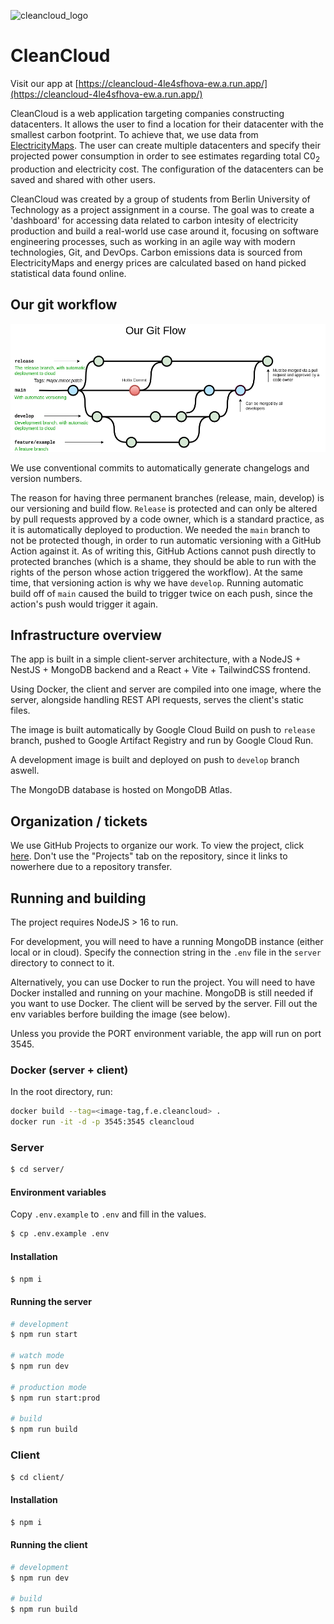 ![cleancloud_logo](https://github.com/mcankudis/CleanCloud/blob/develop/client/public/banner.png?raw=true)

# CleanCloud

Visit our app at [https://cleancloud-4le4sfhova-ew.a.run.app/](https://cleancloud-4le4sfhova-ew.a.run.app/)

CleanCloud is a web application targeting companies constructing datacenters. It allows the user to find a location for their datacenter with the smallest carbon footprint. To achieve that, we use data from [ElectricityMaps](https://www.electricitymaps.com). The user can create multiple datacenters and specify their projected power consumption in order to see estimates regarding total C0<sub>2</sub> production and electricity cost. The configuration of the datacenters can be saved and shared with other users.

CleanCloud was created by a group of students from Berlin University of Technology as a project assignment in a course. The goal was to create a 'dashboard' for accessing data related to carbon intesity of electricity production and build a real-world use case around it, focusing on software engineering processes, such as working in an agile way with modern technologies, Git, and DevOps. Carbon emissions data is sourced from ElectricityMaps and energy prices are calculated based on hand picked statistical data found online.

## Our git workflow

![git_flow](https://github.com/mcankudis/CleanCloud/blob/develop/git_flow.png?raw=true)

We use conventional commits to automatically generate changelogs and version numbers.

The reason for having three permanent branches (release, main, develop) is our versioning and build flow. `Release` is protected and can only be altered by pull requests approved by a code owner, which is a standard practice, as it is automatically deployed to production. We needed the `main` branch to not be protected though, in order to run automatic versioning with a GitHub Action against it. As of writing this, GitHub Actions cannot push directly to protected branches (which is a shame, they should be able to run with the rights of the person whose action triggered the workflow). At the same time, that versioning action is why we have `develop`. Running automatic build off of `main` caused the build to trigger twice on each push, since the action's push would trigger it again.

## Infrastructure overview

The app is built in a simple client-server architecture, with a NodeJS + NestJS + MongoDB backend and a React + Vite + TailwindCSS frontend.

Using Docker, the client and server are compiled into one image, where the server, alongside handling REST API requests, serves the client's static files.

The image is built automatically by Google Cloud Build on push to `release` branch, pushed to Google Artifact Registry and run by Google Cloud Run.

A development image is built and deployed on push to `develop` branch aswell.

The MongoDB database is hosted on MongoDB Atlas.

## Organization / tickets

We use GitHub Projects to organize our work. To view the project, click [here](https://github.com/users/TeoDevGerman/projects/1/views/1). Don't use the "Projects" tab on the repository, since it links to nowerhere due to a repository transfer.

## Running and building

The project requires NodeJS > 16 to run.

For development, you will need to have a running MongoDB instance (either local or in cloud). Specify the connection string in the `.env` file in the `server` directory to connect to it.

Alternatively, you can use Docker to run the project. You will need to have Docker installed and running on your machine. MongoDB is still needed if you want to use Docker. The client will be served by the server. Fill out the env variables berfore building the image (see below).

Unless you provide the PORT environment variable, the app will run on port 3545.

### Docker (server + client)

In the root directory, run:

```bash
docker build --tag=<image-tag,f.e.cleancloud> .
docker run -it -d -p 3545:3545 cleancloud
```

### Server

```bash
$ cd server/
```

#### Environment variables

Copy `.env.example` to `.env` and fill in the values.

```bash
$ cp .env.example .env
```

#### Installation

```bash
$ npm i
```

#### Running the server

```bash
# development
$ npm run start

# watch mode
$ npm run dev

# production mode
$ npm run start:prod

# build
$ npm run build
```

### Client

```bash
$ cd client/
```

#### Installation

```bash
$ npm i
```

#### Running the client

```bash
# development
$ npm run dev

# build
$ npm run build
```

